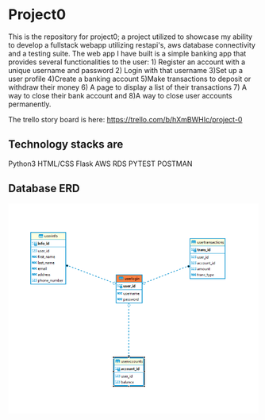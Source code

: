 # Project0

This is the repository for project0; a project utilized to showcase my ability to develop a fullstack webapp utilizing restapi's, aws database connectivity and a testing suite.
The web app I have built is a simple banking app that provides several functionalities to the user: 1) Register an account with a unique username and password 2) Login with that username 3)Set up a user profile
4)Create a banking account 5)Make transactions to deposit or withdraw their money 6) A page to display a list of their transactions 7) A way to close their bank account and 8)A way to close user accounts permanently.

The trello story board is here: https://trello.com/b/hXmBWHIc/project-0

Technology stacks are
----------------------

Python3
HTML/CSS
Flask
AWS RDS
PYTEST
POSTMAN

Database ERD
---------------
![image info](./databaseschema.png)